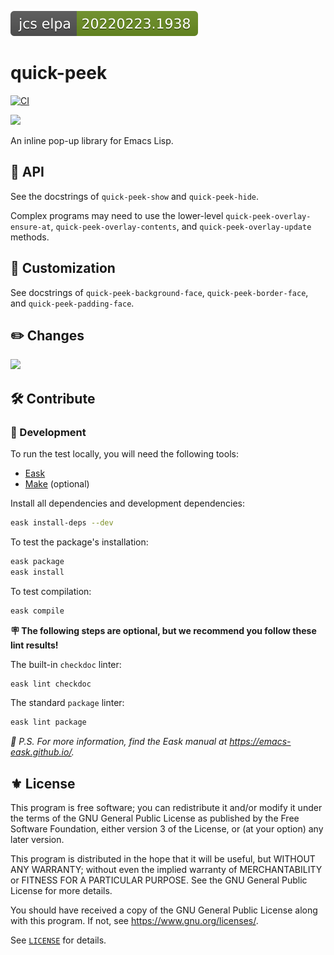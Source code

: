 [![JCS-ELPA](https://raw.githubusercontent.com/jcs-emacs/badges/master/elpa/v/quick-peek.svg)](https://jcs-emacs.github.io/jcs-elpa/#/quick-peek)

# quick-peek

[![CI](https://github.com/emacs-vs/quick-peek/actions/workflows/test.yml/badge.svg)](https://github.com/emacs-vs/quick-peek/actions/workflows/test.yml)

![](etc/screencast.gif)

An inline pop-up library for Emacs Lisp.

## 🔌 API

See the docstrings of `quick-peek-show` and `quick-peek-hide`.

Complex programs may need to use the lower-level `quick-peek-overlay-ensure-at`, `quick-peek-overlay-contents`, and `quick-peek-overlay-update` methods.

## 🧪 Customization

See docstrings of `quick-peek-background-face`, `quick-peek-border-face`, and
`quick-peek-padding-face`.

## ✏️ Changes

![](etc/vs.png)

## 🛠️ Contribute

### 🔬 Development

To run the test locally, you will need the following tools:

- [Eask](https://emacs-eask.github.io/)
- [Make](https://www.gnu.org/software/make/) (optional)

Install all dependencies and development dependencies:

```sh
eask install-deps --dev
```

To test the package's installation:

```sh
eask package
eask install
```

To test compilation:

```sh
eask compile
```

**🪧 The following steps are optional, but we recommend you follow these lint results!**

The built-in `checkdoc` linter:

```sh
eask lint checkdoc
```

The standard `package` linter:

```sh
eask lint package
```

*📝 P.S. For more information, find the Eask manual at https://emacs-eask.github.io/.*

## ⚜️ License

This program is free software; you can redistribute it and/or modify
it under the terms of the GNU General Public License as published by
the Free Software Foundation, either version 3 of the License, or
(at your option) any later version.

This program is distributed in the hope that it will be useful,
but WITHOUT ANY WARRANTY; without even the implied warranty of
MERCHANTABILITY or FITNESS FOR A PARTICULAR PURPOSE.  See the
GNU General Public License for more details.

You should have received a copy of the GNU General Public License
along with this program.  If not, see <https://www.gnu.org/licenses/>.

See [`LICENSE`](./LICENSE.txt) for details.
